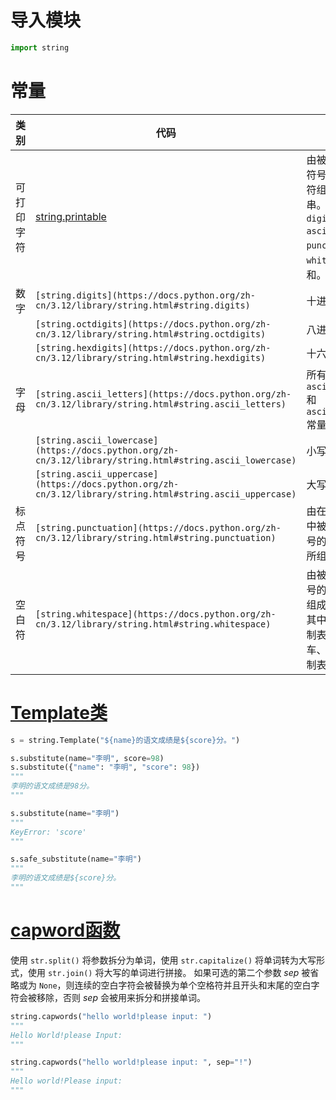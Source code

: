 # 导入模块

```Python
import string
```


# 常量

| 类别    | 代码                                                                                                        | 含义                                                                                         | 结果                                                                                             |
|-------|-----------------------------------------------------------------------------------------------------------|--------------------------------------------------------------------------------------------|------------------------------------------------------------------------------------------------|
| 可打印字符 | [string.printable](https://docs.python.org/zh-cn/3.12/library/string.html#string.printable)               | 由被视为可打印符号的 ASCII 字符组成的字符串。 这是 `digits`, `ascii_letters`, `punctuation` 和 `whitespace` 的总和。 | "0123456789abcdefghijklmnopqrstuvwxyzABCDEFGHIJKLMNOPQRSTUVWXYZ!"#$%&\'()*+,-./:;<=>?@[\\]^_`{ |}~ \t\n\r\x0b\x0c"|
| 数字    | `[string.digits](https://docs.python.org/zh-cn/3.12/library/string.html#string.digits)`                   | 十进制数                                                                                       | "0123456789"                                                                                   |
|       | `[string.octdigits](https://docs.python.org/zh-cn/3.12/library/string.html#string.octdigits)`             | 八进制数                                                                                       | "01234567"                                                                                     |
|       | `[string.hexdigits](https://docs.python.org/zh-cn/3.12/library/string.html#string.hexdigits)`             | 十六进制数                                                                                      | "0123456789abcdefABCDEF"                                                                       |
| 字母    | `[string.ascii_letters](https://docs.python.org/zh-cn/3.12/library/string.html#string.ascii_letters)`     | 所有字母，`ascii_lowercase` 和 `ascii_uppercase` 常量的拼连                                           | "abcdefghijklmnopqrstuvwxyzABCDEFGHIJKLMNOPQRSTUVWXYZ"                                         |
|       | `[string.ascii_lowercase](https://docs.python.org/zh-cn/3.12/library/string.html#string.ascii_lowercase)` | 小写字母                                                                                       | "abcdefghijklmnopqrstuvwxyz"                                                                   |
|       | `[string.ascii_uppercase](https://docs.python.org/zh-cn/3.12/library/string.html#string.ascii_uppercase)` | 大写字母                                                                                       | "ABCDEFGHIJKLMNOPQRSTUVWXYZ"                                                                   |
| 标点符号  | `[string.punctuation](https://docs.python.org/zh-cn/3.12/library/string.html#string.punctuation)`         | 由在 C 区域设置中被视为标点符号的 ASCII 字符所组成的字符串                                                         | "!"#$%&\'()*+,-./:;<=>?@[\\]^_`{                                                               |}~"|
| 空白符   | `[string.whitespace](https://docs.python.org/zh-cn/3.12/library/string.html#string.whitespace)`           | 由被视为空白符号的 ASCII 字符组成的字符串。 其中包括空格、制表、换行、回车、进纸和纵向制表符。                                        | " \t\n\r\x0b\x0c"                                                                              |

# [Template类](https://docs.python.org/zh-cn/3.12/library/string.html#string.Template)

```Python
s = string.Template("${name}的语文成绩是${score}分。")

s.substitute(name="李明", score=98)
s.substitute({"name": "李明", "score": 98})
"""
李明的语文成绩是98分。
"""

s.substitute(name="李明")
"""
KeyError: 'score'
"""

s.safe_substitute(name="李明")
"""
李明的语文成绩是${score}分。
"""
```


# [capword函数](https://docs.python.org/zh-cn/3.12/library/string.html#string.capwords)

使用 `str.split()` 将参数拆分为单词，使用 `str.capitalize()` 将单词转为大写形式，使用 `str.join()` 将大写的单词进行拼接。 如果可选的第二个参数 *sep* 被省略或为 `None`，则连续的空白字符会被替换为单个空格符并且开头和末尾的空白字符会被移除，否则 *sep* 会被用来拆分和拼接单词。

```Python
string.capwords("hello world!please input: ")
"""
Hello World!please Input:
"""

string.capwords("hello world!please input: ", sep="!")
"""
Hello world!Please input: 
"""
```



